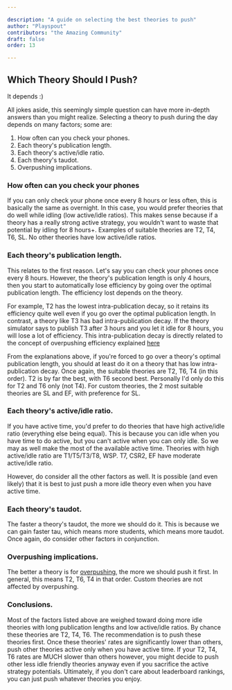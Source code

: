 ```yaml
---

description: "A guide on selecting the best theories to push"
author: "Playspout"
contributors: "the Amazing Community"
draft: false
order: 13

---
```





## Which Theory Should I Push?

It depends :) <br>

All jokes aside, this seemingly simple question can have more in-depth answers than you might realize. Selecting a theory to push during the day depends on many factors; some are:

1. How often can you check your phones.
2. Each theory's publication length.
3. Each theory's active/idle ratio.
4. Each theory's taudot.
5. Overpushing implications.

### How often can you check your phones

If you can only check your phone once every 8 hours or less often, this is basically the same as overnight. In this case, you would prefer theories that do well while idling (low active/idle ratios). This makes sense because if a theory has a really strong active strategy, you wouldn't want to waste that potential by idling for 8 hours+. Examples of suitable theories are T2, T4, T6, SL. No other theories have low active/idle ratios. 

### Each theory's publication length.

This relates to the first reason. Let's say you can check your phones once every 8 hours. However, the theory's publication length is only 4 hours, then you start to automatically lose efficiency by going over the optimal publication length. The efficiency lost depends on the theory.

For example, T2 has the lowest intra-publication decay, so it retains its efficiency quite well even if you go over the optimal publication length. In contrast, a theory like T3 has bad intra-publication decay. If the theory simulator says to publish T3 after 3 hours and you let it idle for 8 hours, you will lose a lot of efficiency. This intra-publication decay is directly related to the concept of overpushing efficiency explained [here](/guides/advanced-concepts/distribution-overpushing)

From the explanations above, if you're forced to go over a theory's optimal publication length, you should at least do it on a theory that has low intra-publication decay. Once again, the suitable theories are T2, T6, T4 (in this order). T2 is by far the best, with T6 second best. Personally I'd only do this for T2 and T6 only (not T4). For custom theories, the 2 most suitable theories are SL and EF, with preference for SL.

### Each theory's active/idle ratio.

If you have active time, you'd prefer to do theories that have high active/idle ratio (everything else being equal). This is because you can idle when you have time to do active, but you can't active when you can only idle. So we may as well make the most of the available active time. Theories with high active/idle ratio are T1/T5/T3/T8, WSP. T7, CSR2, EF have moderate active/idle ratio.

However, do consider all the other factors as well. It is possible (and even likely) that it is best to just push a more idle theory even when you have active time. 

### Each theory's taudot. 

The faster a theory's taudot, the more we should do it. This is because we can gain faster tau, which means more students, which means more taudot. Once again, do consider other factors in conjunction.

### Overpushing implications.

The better a theory is for [overpushing](/guides/advanced-concepts/distribution-overpushing), the more we should push it first. In general, this means T2, T6, T4 in that order. Custom theories are not affected by overpushing. 

### Conclusions.

Most of the factors listed above are weighed toward doing more idle theories with long publication lengths and low active/idle ratios. By chance these theories are T2, T4, T6. The recommendation is to push these theories first. Once these theories' rates are significantly lower than others, push other theories active only when you have active time. If your T2, T4, T6 rates are MUCH slower than others however, you might decide to push other less idle friendly theories anyway even if you sacrifice the active strategy potentials. Ultimately, if you don't care about leaderboard rankings, you can just push whatever theories you enjoy.  








